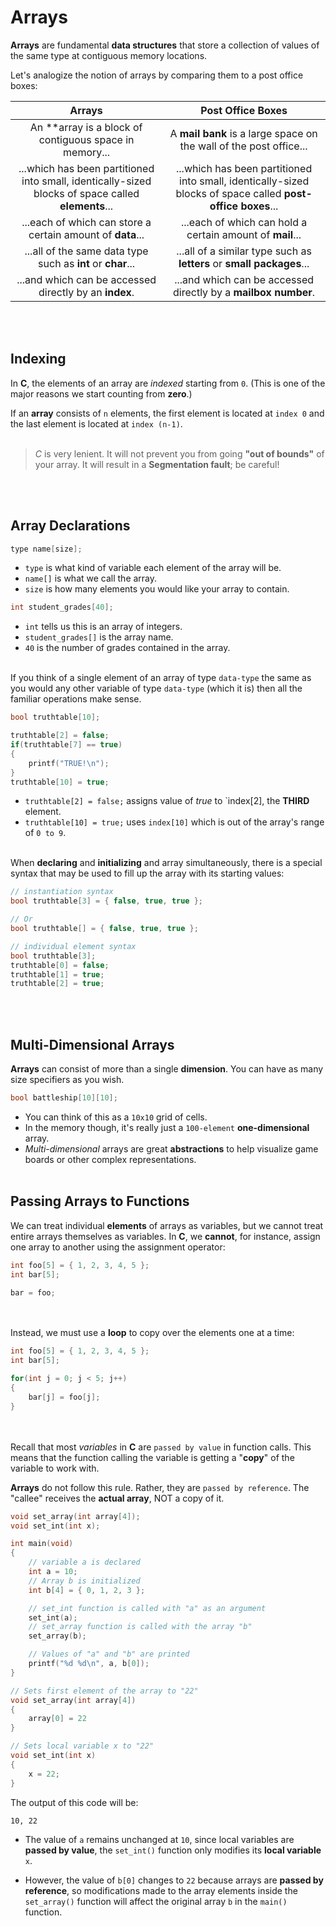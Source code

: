 # Arrays

**Arrays** are fundamental **data structures** that store a collection of values of the same type at contiguous memory locations.

Let's analogize the notion of arrays by comparing them to a post office boxes:

|Arrays|Post Office Boxes|
|:-:|:-:|
|An **array is a block of contiguous space in memory...|A **mail bank** is a large space on the wall of the post office...|
|...which has been partitioned into small, identically-sized blocks of space called **elements**...|...which has been partitioned into small, identically-sized blocks of space called **post-office boxes**...|
|...each of which can store a certain amount of **data**...|...each of which can hold a certain amount of **mail**...|
|...all of the same data type such as **int** or **char**...|...all of a similar type such as **letters** or **small packages**...|
|...and which can be accessed directly by an **index**.|...and which can be accessed directly by a **mailbox number**.|

<br><br>

## Indexing

In **C**, the elements of an array are *indexed* starting from `0`. (This is one of the major reasons we start counting from **zero**.)

If an **array** consists of `n` elements, the first element is located at `index 0` and the last element is located at `index (n-1)`.
<br><br>

> *C* is very lenient. It will not prevent you from going **"out of bounds"** of your array. It will result in a **Segmentation fault**; be careful!

<br><br>

## Array Declarations

```c
type name[size];
```

- `type` is what kind of variable each element of the array will be.
- `name[]` is what we call the array.
- `size` is how many elements you would like your array to contain.

```c
int student_grades[40];
```

- `int` tells us this is an array of integers.
- `student_grades[]` is the array name.
- `40` is the number of grades contained in the array.
<br><br>

If you think of a single element of an array of type `data-type` the same as you would any other variable of type `data-type` (which it is) then all the familiar operations make sense.

```c
bool truthtable[10];

truthtable[2] = false;
if(truthtable[7] == true)
{
    printf("TRUE!\n");
}
truthtable[10] = true;
```

- `truthtable[2] = false;` assigns value of *true* to `index[2], the **THIRD** element.
- `truthtable[10] = true;` uses `index[10]` which is out of the array's range of `0 to 9`.
<br><br>

When **declaring** and **initializing** and array simultaneously, there is a special syntax that may be used to fill up the array with its starting values:

```c
// instantiation syntax
bool truthtable[3] = { false, true, true };

// Or
bool truthtable[] = { false, true, true };
```

```c
// individual element syntax
bool truthtable[3];
truthtable[0] = false;
truthtable[1] = true;
truthtable[2] = true;
```

<br><br>

## Multi-Dimensional Arrays

**Arrays** can consist of more than a single **dimension**. You can have as many size specifiers as you wish.

```c
bool battleship[10][10];
```

- You can think of this as a `10x10` grid of cells.
- In the memory though, it's really just a `100-element` **one-dimensional** array.
- *Multi-dimensional* arrays are great **abstractions** to help visualize game boards or other complex representations.
<br><br>

## Passing Arrays to Functions

We can treat individual **elements** of arrays as variables, but we cannot treat entire arrays themselves as variables. In **C**, we **cannot**, for instance, assign one array to another using the assignment operator:

```c
int foo[5] = { 1, 2, 3, 4, 5 };
int bar[5];

bar = foo;
```

<br><br>
Instead, we must use a **loop** to copy over the elements one at a time:

```c
int foo[5] = { 1, 2, 3, 4, 5 };
int bar[5];

for(int j = 0; j < 5; j++)
{
    bar[j] = foo[j];
}
```

<br><br>
Recall that most *variables* in **C** are `passed by value` in function calls. This means that the function calling the variable is getting a "**copy**" of the variable to work with.

**Arrays** do not follow this rule. Rather, they are `passed by reference`. The "callee" receives the **actual array**, NOT a copy of it.

```c
void set_array(int array[4]);
void set_int(int x);

int main(void)
{
    // variable a is declared
    int a = 10;
    // Array b is initialized
    int b[4] = { 0, 1, 2, 3 };

    // set_int function is called with "a" as an argument
    set_int(a);
    // set_array function is called with the array "b"
    set_array(b);

    // Values of "a" and "b" are printed
    printf("%d %d\n", a, b[0]);
}

// Sets first element of the array to "22"
void set_array(int array[4])
{
    array[0] = 22
}

// Sets local variable x to "22"
void set_int(int x)
{
    x = 22;
}
```

The output of this code will be:

```txt
10, 22
```

- The value of `a` remains unchanged at `10`, since local variables are **passed by value**, the `set_int()` function only modifies its **local variable** `x`.

- However, the value of `b[0]` changes to `22` because arrays are **passed by reference**, so modifications made to the array elements inside the `set_array()` function will affect the original array `b` in the `main()` function.
